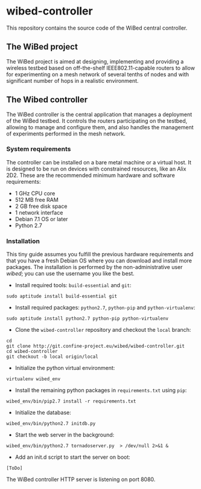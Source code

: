 # wibed-controller
This repository contains the source code of the WiBed central controller.

## The WiBed project
The WiBed project is aimed at designing, implementing and providing a wireless testbed based on
off-the-shelf IEEE802.11-capable routers to allow for experimenting on a mesh network of several
tenths of nodes and with significant number of hops in a realistic environment.

## The Wibed controller
The WiBed controller is the central application that manages a deployment of the WiBed testbed.
It controls the routers participating on the testbed, allowing to manage and configure them, and 
also handles the management of experiments performed in the mesh network.

### System requirements
The controller can be installed on a bare metal machine or a virtual host. It is designed to be run on
devices with constrained resources, like an Alix 2D2. These are the recommended minimum hardware and software requirements:
* 1 GHz CPU core
* 512 MB free RAM
* 2 GB free disk space
* 1 network interface
* Debian 7.1 OS or later
* Python 2.7

### Installation
This tiny guide assumes you fulfill the previous hardware requirements and that you have a fresh Debian OS where you
can download and install more packages. The installation is performed by the non-administrative user *wibed*; you can
use the username you like the best.

* Install required tools: `build-essential` and `git`:
```
sudo aptitude install build-essential git
```
* Install required packages: `python2.7`, `python-pip` and `python-virtualenv`:
```
sudo aptitude install python2.7 python-pip python-virtualenv
```
* Clone the `wibed-controller` repository and checkout the `local` branch:
```
cd
git clone http://git.confine-project.eu/wibed/wibed-controller.git
cd wibed-controller
git checkout -b local origin/local
```
* Initialize the python virtual environment:
```
virtualenv wibed_env
```
* Install the remaining python packages in `requirements.txt` using `pip`:
```
wibed_env/bin/pip2.7 install -r requirements.txt
```
* Initialize the database:
```
wibed_env/bin/python2.7 initdb.py
```
* Start the web server in the background:
```
wibed_env/bin/python2.7 tornadoserver.py  > /dev/null 2>&1 &
```
* Add an init.d script to start the server on boot:
```
[ToDo]
```

The WiBed controller HTTP server is listening on port 8080.
